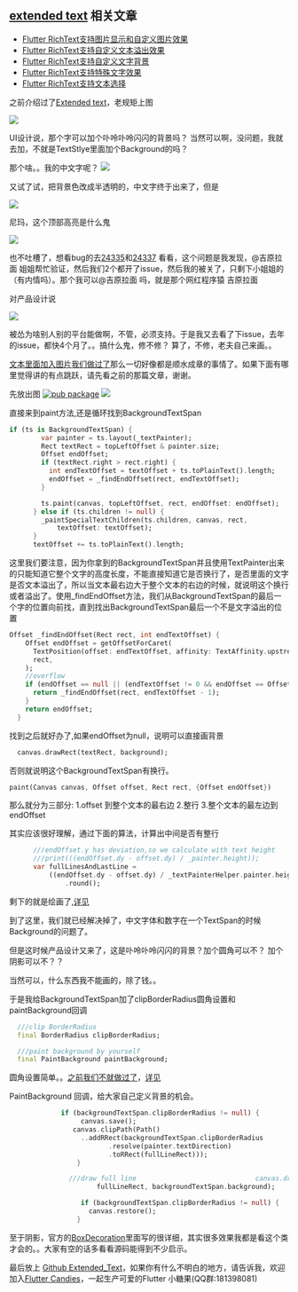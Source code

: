 ## [extended text](https://github.com/fluttercandies/Extended_Text) 相关文章

- [Flutter RichText支持图片显示和自定义图片效果](https://juejin.im/post/6844903797911732238)
- [Flutter RichText支持自定义文本溢出效果](https://juejin.im/post/6844903800302485511)
- [Flutter RichText支持自定义文字背景](https://juejin.im/post/6844903801808224263)
- [Flutter RichText支持特殊文字效果](https://juejin.im/post/6844903806098997262)
- [Flutter RichText支持文本选择](https://juejin.im/post/6844903863556767751)

之前介绍过了[Extended text](https://juejin.im/user/254742428916408/posts)，老规矩上图

![](https://user-gold-cdn.xitu.io/2019/3/16/16982b911fe7bace?w=1085&h=704&f=jpeg&s=166284)

UI设计说，那个字可以加个卟呤卟呤闪闪的背景吗？ 当然可以啊，没问题，我就去加，不就是TextStlye里面加个Background的吗？

那个啥。。我的中文字呢？
![](https://user-gold-cdn.xitu.io/2019/3/16/16982cd8aff4c003?w=352&h=78&f=png&s=6397)

又试了试，把背景色改成半透明的，中文字终于出来了，但是

![](https://user-gold-cdn.xitu.io/2019/3/16/16982ce7f58bf02b?w=544&h=76&f=png&s=3131)

尼玛，这个顶部高亮是什么鬼

![](https://user-gold-cdn.xitu.io/2019/3/16/16982cf0e44d2b6c?w=234&h=240&f=jpeg&s=5225)

也不吐槽了，想看bug的去[24335](https://github.com/flutter/flutter/issues/24335)和[24337](https://github.com/flutter/flutter/issues/24337)
看看，这个问题是我发现，@吉原拉面 姐姐帮忙验证，然后我们2个都开了issue，然后我的被关了，只剩下小姐姐的（有内情吗）。那个我可以@吉原拉面 吗，就是那个网红程序猿 吉原拉面

对产品设计说

![](https://user-gold-cdn.xitu.io/2019/3/16/16982d243e057e32?w=180&h=180&f=jpeg&s=4063)

被怂为啥别人别的平台能做啊，不管，必须支持。于是我又去看了下issue，去年的issue，都快4个月了。。搞什么鬼，修不修？ 算了，不修，老夫自己来画。。

[文本里面加入图片我们做过了](https://juejin.im/post/6844903797911732238)那么一切好像都是顺水成章的事情了。如果下面有哪里觉得讲的有点跳跃，请先看之前的那篇文章，谢谢。

先放出图
[![pub package](https://img.shields.io/pub/v/extended_text.svg)](https://pub.dartlang.org/packages/extended_text)
![](https://user-gold-cdn.xitu.io/2019/3/16/16982ec2a721a0b6?w=1080&h=1920&f=png&s=306716)

直接来到paint方法,还是循环找到BackgroundTextSpan
```dart
if (ts is BackgroundTextSpan) {
        var painter = ts.layout(_textPainter);
        Rect textRect = topLeftOffset & painter.size;
        Offset endOffset;
        if (textRect.right > rect.right) {
          int endTextOffset = textOffset + ts.toPlainText().length;
          endOffset = _findEndOffset(rect, endTextOffset);
        }

        ts.paint(canvas, topLeftOffset, rect, endOffset: endOffset);
      } else if (ts.children != null) {
        _paintSpecialTextChildren(ts.children, canvas, rect,
            textOffset: textOffset);
      }
      textOffset += ts.toPlainText().length;
```

这里我们要注意，因为你拿到的BackgroundTextSpan并且使用TextPainter出来的只能知道它整个文字的高度长度，不能直接知道它是否换行了，是否里面的文字是否文本溢出了，所以当文本最右边大于整个文本的右边的时候，就说明这个换行或者溢出了。使用_findEndOffset方法，我们从BackgroundTextSpan的最后一个字的位置向前找，直到找出BackgroundTextSpan最后一个不是文字溢出的位置

```dart
Offset _findEndOffset(Rect rect, int endTextOffset) {
    Offset endOffset = getOffsetForCaret(
      TextPosition(offset: endTextOffset, affinity: TextAffinity.upstream),
      rect,
    );
    //overflow
    if (endOffset == null || (endTextOffset != 0 && endOffset == Offset.zero)) {
      return _findEndOffset(rect, endTextOffset - 1);
    }
    return endOffset;
  }
```

找到之后就好办了,如果endOffset为null，说明可以直接画背景
```dart
  canvas.drawRect(textRect, background);
```
否则就说明这个BackgroundTextSpan有换行。
```dart
paint(Canvas canvas, Offset offset, Rect rect, {Offset endOffset})
```
那么就分为三部分:
1.offset 到整个文本的最右边
2.整行
3.整个文本的最左边到endOffset

其实应该很好理解，通过下面的算法，计算出中间是否有整行
```dart
      ///endOffset.y has deviation,so we calculate with text height
      ///print(((endOffset.dy - offset.dy) / _painter.height));
      var fullLinesAndLastLine =
          ((endOffset.dy - offset.dy) / _textPainterHelper.painter.height)
              .round();
```          
剩下的就是绘画了,[详见](https://github.com/fluttercandies/extended_text/blob/master/lib/src/background_text_span.dart)

到了这里，我们就已经解决掉了，中文字体和数字在一个TextSpan的时候Background的问题了。

但是这时候产品设计又来了，这是卟呤卟呤闪闪的背景？加个圆角可以不？
加个阴影可以不？？

当然可以，什么东西我不能画的，除了钱。。

于是我给BackgroundTextSpan加了clipBorderRadius圆角设置和paintBackground回调
```dart
  ///clip BorderRadius
  final BorderRadius clipBorderRadius;

  ///paint background by yourself
  final PaintBackground paintBackground;
```   
圆角设置简单。。[之前我们不就做过了](https://juejin.im/post/6844903797911732238)，[详见](https://github.com/fluttercandies/extended_text/blob/master/lib/src/background_text_span.dart)

PaintBackground 回调，给大家自己定义背景的机会。
```dart
             if (backgroundTextSpan.clipBorderRadius != null) {
                  canvas.save();
                canvas.clipPath(Path()
                  ..addRRect(backgroundTextSpan.clipBorderRadius
                         .resolve(painter.textDirection)
                         .toRRect(fullLineRect)));
                 }

               ///draw full line                              canvas.drawRect(
                      fullLineRect, backgroundTextSpan.background);

                  if (backgroundTextSpan.clipBorderRadius != null) {
                    canvas.restore();
                 }
```  
至于阴影，官方的[BoxDecoration](https://docs.flutter.io/flutter/painting/BoxDecoration-class.html)里面写的很详细，其实很多效果我都是看这个类才会的。。大家有空的话多看看源码能得到不少启示。

最后放上 [Github Extended_Text](https://github.com/fluttercandies/Extended_Text)，如果你有什么不明白的地方，请告诉我，欢迎加入[Flutter Candies](https://github.com/fluttercandies)，一起生产可爱的Flutter 小糖果(QQ群:181398081)
